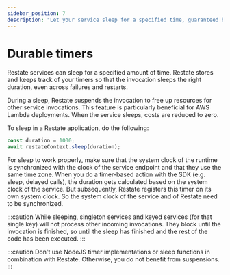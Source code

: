 ```yaml
---
sidebar_position: 7
description: "Let your service sleep for a specified time, guaranteed by Restate."
---
```


# Durable timers

Restate services can sleep for a specified amount of time.
Restate stores and keeps track of your timers so that the invocation sleeps the right duration, even across failures and restarts.

During a sleep, Restate suspends the invocation to free up resources for other service invocations.
This feature is particularly beneficial for AWS Lambda deployments.
When the service sleeps, costs are reduced to zero.


To sleep in a Restate application, do the following:

```typescript
const duration = 1000;
await restateContext.sleep(duration);
```


For sleep to work properly, make sure that the system clock of the runtime is synchronized with the clock of the service endpoint and that they use the same time zone. When you do a timer-based action with the SDK (e.g. sleep, delayed calls), the duration gets calculated based on the system clock of the service. But subsequently, Restate registers this timer on its own system clock. So the system clock of the service and of Restate need to be synchronized.

:::caution
While sleeping, singleton services and keyed services (for that single key) will not process other incoming invocations.
They block until the invocation is finished, so until the sleep has finished and the rest of the code has been executed.
:::

:::caution
Don't use NodeJS timer implementations or sleep functions in combination with Restate.
Otherwise, you do not benefit from suspensions.
:::
